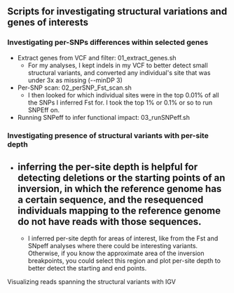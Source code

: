 ## Scripts for investigating structural variations and genes of interests 

### Investigating per-SNPs differences within selected genes 
 - Extract genes from VCF and filter: 01_extract_genes.sh
      - For my analyses, I kept indels in my VCF to better detect small structural variants, and converted any individual's site that was under 3x as missing (--minDP 3)
 - Per-SNP scan: 02_perSNP_Fst_scan.sh
      - I then looked for which individual sites were in the top 0.01% of all the SNPs I inferred Fst for. I took the top 1% or 0.1% or so to run SNPEff on.
 - Running SNPeff to infer functional impact: 03_runSNPeff.sh

### Investigating presence of structural variants with per-site depth 

- inferring the per-site depth is helpful for detecting deletions or the starting points of an inversion, in which the reference genome has a certain sequence, and the resequenced individuals mapping to the reference genome do not have reads with those sequences.
   - 
     - I inferred per-site depth for areas of interest, like from the Fst and SNpeff analyses where there could be interesting variants. Otherwise, if you know the approximate area of the inversion breakpoints, you could select this region and plot per-site depth to better detect the starting and end points. 
     
Visualizing reads spanning the structural variants with IGV
   
